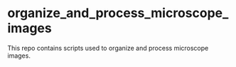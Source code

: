 # organize_and_process_microscope_images
This repo contains scripts used to organize and process microscope images.

